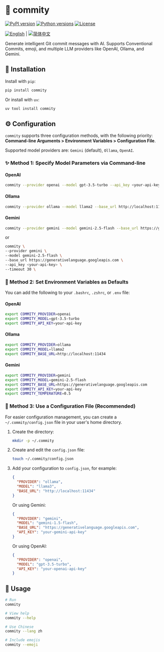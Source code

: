 # 🤖 commity

[![PyPI version](https://img.shields.io/pypi/v/commity.svg)](https://pypi.org/project/commity)
[![Python versions](https://img.shields.io/pypi/pyversions/commity.svg)](https://pypi.org/project/commity)
[![License](https://img.shields.io/pypi/l/commity.svg?cacheSeconds=0)](https://github.com/freboe/commity/blob/main/LICENSE)

[![English](https://img.shields.io/badge/Language-English-blue.svg)](https://github.com/freboe/commity/blob/main/README.md) | [![简体中文](https://img.shields.io/badge/Language-简体中文-blue.svg)](https://github.com/freboe/commity/blob/main/README.zh.md)

Generate intelligent Git commit messages with AI. Supports Conventional Commits, emoji, and multiple LLM providers like OpenAI, Ollama, and Gemini.

## 🔧 Installation

Install with `pip`:

```bash
pip install commity
```

Or install with `uv`:

```bash
uv tool install commity
```

## ⚙️ Configuration

`commity` supports three configuration methods, with the following priority: **Command-line Arguments > Environment
Variables > Configuration File**.

Supported model providers are: `Gemini` (default), `Ollama`, `OpenAI`.

### ✨ Method 1: Specify Model Parameters via Command-line

#### OpenAI

```Bash
commity --provider openai --model gpt-3.5-turbo --api_key <your-api-key>
```

#### Ollama

```Bash
commity --provider ollama --model llama2 --base_url http://localhost:11434
```

#### Gemini

```Bash
commity --provider gemini --model gemini-2.5-flash --base_url https://generativelanguage.googleapis.com --api_key <your-api-key> --timeout 30
```

or

```Bash
commity \
--provider gemini \
--model gemini-2.5-flash \
--base_url https://generativelanguage.googleapis.com \
--api_key <your-api-key> \
--timeout 30 \
```

### 🌱 Method 2: Set Environment Variables as Defaults

You can add the following to your `.bashrc`, `.zshrc`, or `.env` file:

#### OpenAI

```Bash
export COMMITY_PROVIDER=openai
export COMMITY_MODEL=gpt-3.5-turbo
export COMMITY_API_KEY=your-api-key
```

#### Ollama

```Bash
export COMMITY_PROVIDER=ollama
export COMMITY_MODEL=llama2
export COMMITY_BASE_URL=http://localhost:11434
```

#### Gemini

```Bash
export COMMITY_PROVIDER=gemini
export COMMITY_MODEL=gemini-2.5-flash
export COMMITY_BASE_URL=https://generativelanguage.googleapis.com
export COMMITY_API_KEY=your-api-key
export COMMITY_TEMPERATURE=0.5
```

### 📝 Method 3: Use a Configuration File (Recommended)

For easier configuration management, you can create a `~/.commity/config.json` file in your user's home directory.

1. Create the directory:

   ```bash
   mkdir -p ~/.commity
   ```

2. Create and edit the `config.json` file:

   ```bash
   touch ~/.commity/config.json
   ```

3. Add your configuration to `config.json`, for example:

   ```json
   {
     "PROVIDER": "ollama",
     "MODEL": "llama3",
     "BASE_URL": "http://localhost:11434"
   }
   ```

   Or using Gemini:

   ```json
   {
     "PROVIDER": "gemini",
     "MODEL": "gemini-1.5-flash",
     "BASE_URL": "https://generativelanguage.googleapis.com",
     "API_KEY": "your-gemini-api-key"
   }
   ```

   Or using OpenAI:

   ```json
   {
     "PROVIDER": "openai",
     "MODEL": "gpt-3.5-turbo",
     "API_KEY": "your-openai-api-key"
   }
   ```

## 🚀 Usage

```Bash
# Run
commity

# View help
commity --help

# Use Chinese
commity --lang zh

# Include emojis
commity --emoji
